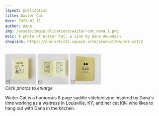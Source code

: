 ```yaml
---
layout: publication
title: Waiter Cat
date: 2023-01-11
author: Dana
img: /assets/img/publications/waiter-cat_dana_1.png
desc: A photo of Waiter Cat, a zine by Dana Amundsen
shoplink: https://dna-artists.square.site/product/waiter-cat/2
---
```


<a href="/assets/img/publications/waiter-cat_dana_1.png"><img src="/assets/img/publications/waiter-cat_dana_1.png" alt="A photo of Waiter Cat, a zine by Dana Amundsen. The cover shows a cat wearing a bowtie and apron and reads ‘Waiter Cat’." width="100"></a>
<a href="/assets/img/publications/waiter-cat_dana_2.png"><img src="/assets/img/publications/waiter-cat_dana_2.png" alt="A photo of the interior pages of the book, showing 2 of the mini comics and the hand stitched binding." width="100"></a>
<a href="/assets/img/publications/waiter-cat_dana_3.png"><img src="/assets/img/publications/waiter-cat_dana_3.png" alt="The back cover of the zine which shows a bowtie and reads 'END'." width="100"></a>  
*Click photos to enlarge*

Waiter Cat is a humorous 8 page saddle stitched zine inspired by Dana's time working as a waitress in Louisville, KY, and her cat Kiki who likes to hang out with Dana in the kitchen.

